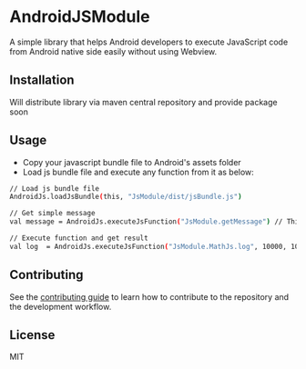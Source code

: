 # AndroidJSModule

A simple library that helps Android developers to execute JavaScript code from Android native side easily without using Webview.

## Installation

Will distribute library via maven central repository and provide package soon

## Usage

- Copy your javascript bundle file to Android's assets folder
- Load js bundle file and execute any function from it as below:


```sh
// Load js bundle file
AndroidJs.loadJsBundle(this, "JsModule/dist/jsBundle.js")

// Get simple message
val message = AndroidJs.executeJsFunction("JsModule.getMessage") // This is message from Javascript side

// Execute function and get result
val log  = AndroidJs.executeJsFunction("JsModule.MathJs.log", 10000, 10) // 4
```

## Contributing

See the [contributing guide](CONTRIBUTING.md) to learn how to contribute to the repository and the development workflow.

## License

MIT
